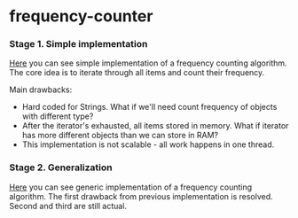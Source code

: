 frequency-counter
=================

### Stage 1. Simple implementation
[Here](https://github.com/radik/frequency-counter/tree/v0.1) you can see simple implementation of a frequency counting algorithm. The core idea is to iterate through all items and count their frequency.

Main drawbacks:
* Hard coded for Strings. What if we'll need count frequency of objects with different type?
* After the iterator's exhausted, all items stored in memory. What if iterator has more different objects than we can store in RAM?
* This implementation is not scalable - all work happens in one thread.

### Stage 2. Generalization
[Here](https://github.com/radik/frequency-counter/tree/v0.2) you can see generic implementation of a frequency counting algorithm. The first drawback from previous implementation is resolved. Second and third are still actual.
